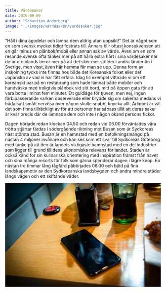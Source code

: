 ```yaml
---
title: Värdesaker
date: 2019-09-09
author: "Sebastian Anderberg"
image: "../images/vardesaker/vardesaker.jpg"
---
```


"Håll i dina ägodelar och lämna dem aldrig utan uppsikt!" Det är något som en som svensk mycket tidigt fostrats till. Annars blir oftast konsekvensen att en går minus en plånbok/mobil eller annan sak av värde. Även om en som resande svensk ofta tänker mer på att hålla extra hårt i sina värdesaker när de är utomlands beror mer på att det sker mer stölder i andra länder än i Sverige, men visst, även här hemma får man se upp.
Denna form av inskolning tycks inte finnas hos både det Koreanska folket eller det Japanska av vad vi har fått erfara. Idag till exempel vittnade vi om ett koreanskt par på en restaurang som hade lämnat både mobiler och handväska med troligtvis plånbok vid sitt bord, mitt på öppen gata för att vara borta i minst fem minuter. Ett guldläge för tjuven, men nej, ingen förbipasserande varken observerade eller brydde sig om sakerna medans vi båda satt smått nervösa över någon skulle snabbt knycka allt.
Ärlighet är väl det som finns tillräckligt av för att personer har såpass tillit att deras saker är kvar precis där de lämnade dem och inte i någon okänd persons fickor.

Dagen började redan klockan 04.50 och redan vid 06.00 förväntades våra trötta stjärtar färdas i södergående riktning mot Busan som är Sydkoreas näst största stad. Busan är en hamnstad med en befolkningsmängd på nästan 4 miljoner invånare och kan ses som ett svar till Sydkoreas Göteborg med tanke på att den är landets viktigaste hamnstad med en del industrier som ligger till grund till dess ekonomiska relevans för landet. Staden är också känd för sin kulinariska orientering med inspiration främst från havet och sina många resorts för folk som gärna spenderar dagen i lägre knop. 
En nästan tre timmar lång tågfärd påbörjades 06.00 och bjöd på fina landskapsmotiv av den Sydkoreanska landsbygden och andra mindre städer längs vägen och ett skiftande väder.

![Ha alltid koll på lilla nallen!](../images/vardesaker/vardesaker.jpg)
